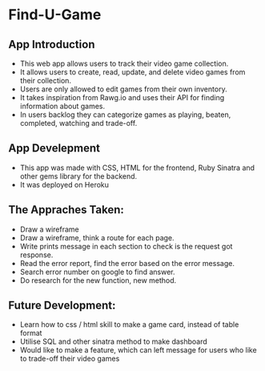 # Find-U-Game

## App Introduction

- This web app allows users to track their video game collection. 
- It allows users to create, read, update, and delete video games from their collection.
- Users are only allowed to edit games from their own inventory.
- It takes inspiration from Rawg.io and uses their API for finding information about games.
- In users backlog they can categorize games as playing, beaten, completed, watching and trade-off.

## App Develepment

- This app was made with CSS, HTML for the frontend, Ruby Sinatra and other gems library for the backend.
- It was deployed on Heroku

## The Appraches Taken:

- Draw a wireframe
- Draw a wireframe, think a route for each page.
- Write prints message in each section to check is the request got response.
- Read the error report, find the error based on the error message.
- Search error number on google to find answer.
- Do research for the new function, new method.


## Future Development:

- Learn how to css / html skill to make a game card, instead of table format
- Utilise SQL and other sinatra method to make dashboard
- Would like to make a feature, which can left message for users who like to trade-off their video games





